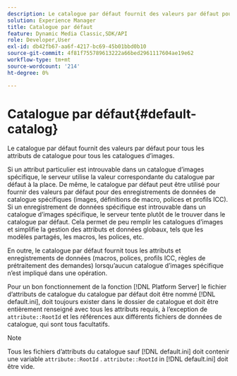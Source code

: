```yaml
---
description: Le catalogue par défaut fournit des valeurs par défaut pour tous les attributs de catalogue pour tous les catalogues d’images.
solution: Experience Manager
title: Catalogue par défaut
feature: Dynamic Media Classic,SDK/API
role: Developer,User
exl-id: db42fb67-aa6f-4217-bc69-45b01bbd0b10
source-git-commit: 4f81f755789613222a66bed2961117604ae19e62
workflow-type: tm+mt
source-wordcount: '214'
ht-degree: 0%

---
```


# Catalogue par défaut{#default-catalog}

Le catalogue par défaut fournit des valeurs par défaut pour tous les attributs de catalogue pour tous les catalogues d’images.

Si un attribut particulier est introuvable dans un catalogue d’images spécifique, le serveur utilise la valeur correspondante du catalogue par défaut à la place. De même, le catalogue par défaut peut être utilisé pour fournir des valeurs par défaut pour des enregistrements de données de catalogue spécifiques (images, définitions de macro, polices et profils ICC). Si un enregistrement de données spécifique est introuvable dans un catalogue d’images spécifique, le serveur tente plutôt de le trouver dans le catalogue par défaut. Cela permet de peu remplir les catalogues d’images et simplifie la gestion des attributs et données globaux, tels que les modèles partagés, les macros, les polices, etc.

En outre, le catalogue par défaut fournit tous les attributs et enregistrements de données (macros, polices, profils ICC, règles de prétraitement des demandes) lorsqu’aucun catalogue d’images spécifique n’est impliqué dans une opération.

Pour un bon fonctionnement de la fonction [!DNL Platform Server] le fichier d’attributs de catalogue du catalogue par défaut doit être nommé [!DNL default.ini], doit toujours exister dans le dossier de catalogue et doit être entièrement renseigné avec tous les attributs requis, à l’exception de `attribute::RootId` et les références aux différents fichiers de données de catalogue, qui sont tous facultatifs.

>[!NOTE]
>
>Tous les fichiers d’attributs du catalogue sauf [!DNL default.ini] doit contenir une variable `attribute::RootId` . `attribute::RootId` in [!DNL default.ini] doit être vide.
